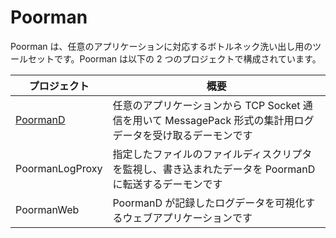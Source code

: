 
# Poorman

Poorman は、任意のアプリケーションに対応するボトルネック洗い出し用のツールセットです。Poorman は以下の 2 つのプロジェクトで構成されています。

|プロジェクト|概要|
|---|---|
|[PoormanD](https://github.com/supermomonga/Poorman/tree/master/PoormanD)|任意のアプリケーションから TCP Socket 通信を用いて MessagePack 形式の集計用ログデータを受け取るデーモンです|
|PoormanLogProxy|指定したファイルのファイルディスクリプタを監視し、書き込まれたデータを PoormanD に転送するデーモンです|
|PoormanWeb|PoormanD が記録したログデータを可視化するウェブアプリケーションです|

